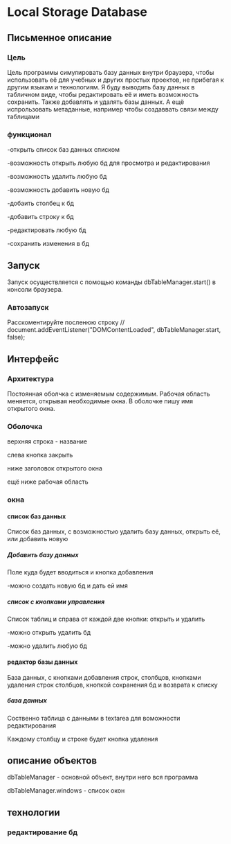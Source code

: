 # Local Storage Database

## Письменное описание

### Цель

Цель программы симулировать базу данных внутри браузера, чтобы использовать её для учебных и других простых проектов, не прибегая к другим языкам и технологиям. Я буду выводить базу данных в табличном виде, чтобы редактировать её и иметь возможность сохранить. Также добавлять и удалять базы данных. А ещё испрользовать метаданные, например чтобы создаввать связи между таблицами

### функционал

-открыть список баз данных списком

-возможность открыть любую бд для просмотра и редактирования

-возможность удалить любую бд

-возможность добавить новую бд

-добаить столбец к бд

-добавить строку к бд

-редактировать любую бд

-сохранить изменения в бд

## Запуск

Запуск осуществляется с помощью команды dbTableManager.start() в консоли браузера.

### Автозапуск

Расскоментируйте посленюю строку // document.addEventListener("DOMContentLoaded", dbTableManager.start, false);

## Интерфейс

### Архитектура

Постоянная оболчка с изменяемым содержимым. Рабочая область меняется, открывая необходимые окна. В оболочке пишу имя открытого окна.

### Оболочка

верхняя строка - название

слева кнопка закрыть

ниже заголовок открытого окна

ещё ниже рабочая область

### окна

#### список баз данных

Список баз данных, с возможностью удалить базу данных, открыть её, или добавить новую

##### Добавить базу данных

Поле куда будет вводиться и кнопка добавления

-можно создать новую бд и дать ей имя

##### список с кнопками управления

Список таблиц и справа от каждой две кнопки: открыть и удалить

-можно открыть удалить бд

-можно удалить любую бд

#### редактор базы данных

База данных, с кнопками добавления строк, столбцов, кнопками удаления строк столбцов, кнопкой сохранения бд и возврата к списку

##### база данных

Соственно таблица с данными в textarea для воможности редактирования

Каждому столбцу и строке будет кнопка удаления

## описание объектов

dbTableManager - основной объект, внутри него вся программа

dbTableManager.windows - список окон

## технологии

### редактирование бд
